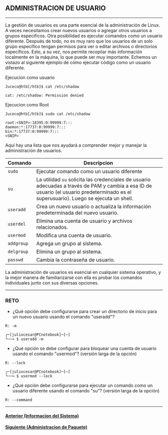 ## ADMINISTRACION DE USUARIO
___
La gestión de usuarios es una parte esencial de la administración de Linux. A veces necesitamos crear nuevos usuarios o agregar otros usuarios a grupos específicos. Otra posibilidad es ejecutar comandos como un usuario diferente. Después de todo, no es muy raro que los usuarios de un solo grupo específico tengan permisos para ver o editar archivos o directorios específicos. Esto, a su vez, nos permite recopilar más información localmente en la máquina, lo que puede ser muy importante. Echemos un vistazo al siguiente ejemplo de cómo ejecutar código como un usuario diferente.

Ejecucion como usuario

~~~
Juceco@htb[/htb]$ cat /etc/shadow

cat: /etc/shadow: Permission denied
~~~

Ejecucion como Root

~~~
Juceco@htb[/htb]$ sudo cat /etc/shadow

root:<SNIP>:18395:0:99999:7:::
daemon:*:17737:0:99999:7:::
bin:*:17737:0:99999:7:::
<SNIP>
~~~

Aquí hay una lista que nos ayudará a comprender mejor y manejar la administración de usuarios.

|Comando| Descripcion|
|--|--|
|`sudo`| Ejecutar comando como un usuario diferente|
|`su`|La utilidad `su` solicita las credenciales de usuario adecuadas a través de PAM y cambia a esa ID de usuario (el usuario predeterminado es el superusuario). Luego se ejecuta un shell.|
|`useradd`|Crea un nuevo usuario o actualiza la información predeterminada del nuevo usuario.|
|`userdel`|Elimina una cuenta de usuario y archivos relacionados.|
|`usermod`|Modifica una cuenta de usuario.|
|`addgroup`|Agrega un grupo al sistema.|
|`delgroup`|Elimina un grupo al sistema.|
|`passwd`|Cambia la contraseña de usuario.|

La administración de usuarios es esencial en cualquier sistema operativo, y la mejor manera de familiarizarse con ella es probar los comandos individuales junto con sus diversas opciones.
___
### RETO

+ ¿Qué opción debe configurarse para crear un directorio de inicio para un nuevo usuario usando el comando "useradd"?

`R: -m`

~~~
┌─[juliocesar@PCnotebook]─[~]
└──╼ $ useradd -m
~~~

+ ¿Qué opción se debe configurar para bloquear una cuenta de usuario usando el comando "usermod"? (versión larga de la opción)

`R: --lock`

~~~
┌─[juliocesar@PCnotebook]─[~]
└──╼ $ usermod --lock
~~~

+ ¿Qué opción debe configurarse para ejecutar un comando como un usuario diferente usando el comando "su"? (versión larga de la opción)

`R: --command`
___
#### [Anterior (Informacion del Sistema)]()
#### [Siguiente (Administracion de Paquete)]()